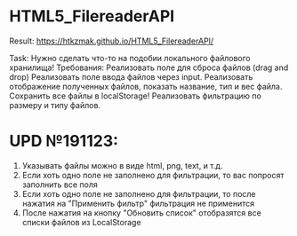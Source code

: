 # HTML5_FilereaderAPI

Result: https://htkzmak.github.io/HTML5_FilereaderAPI/

Task: Нужно сделать что-то на подобии локального файлового хранилища!
Требования: 
    Реализовать поле для сброса файлов (drag and drop)
    Реализовать поле ввода файлов через input.
    Реализовать отображение полученных файлов, показать название, тип и вес файла.
    Сохранить все файлы в localStorage!
    Реализовать фильтрацию по размеру и типу файлов.


# UPD №191123:
1) Указывать файлы можно в виде html, png, text, и т.д.
2) Если хоть одно поле не заполнено для фильтрации, то вас попросят заполнить все поля
3) Если хоть одно поле не заполнено для фильтрации, то после нажатия на "Применить фильтр" фильтрация не применится
4) После нажатия на кнопку "Обновить список" отобразятся все списки файлов из LocalStorage
